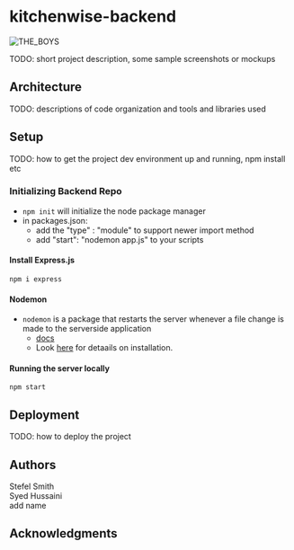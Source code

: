 # kitchenwise-backend

![THE_BOYS](https://github.com/dartmouth-cs98-23f/project-embedded-pantry/assets/90659949/cf96b595-a592-4b15-9057-54b348b2463f)


TODO: short project description, some sample screenshots or mockups

## Architecture

TODO:  descriptions of code organization and tools and libraries used

## Setup

TODO: how to get the project dev environment up and running, npm install etc

### Initializing Backend Repo 

* `npm init` will initialize the node package manager
* in packages.json: 
  * add the "type" : "module" to support newer import method 
  * add "start": "nodemon app.js" to your scripts 

#### Install Express.js
```npm i express```

#### Nodemon 
* `nodemon` is a package that restarts the server whenever a file change is made to the serverside application
  * [docs](https://www.npmjs.com/package/nodemon?activeTab=readme)
  * Look [here](https://stackoverflow.com/questions/56687560/how-to-install-nodemon-nodejs-on-macos-nodemon-keeping-show-command-not-found) for detaails on installation.

#### Running the server locally 
```npm start```

## Deployment

TODO: how to deploy the project

## Authors

Stefel Smith <br>
Syed Hussaini <br>
add name


## Acknowledgments
